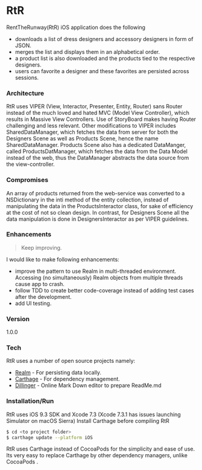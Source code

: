 # RtR

RentTheRunway(RtR) iOS application does the following 
- downloads a list of dress designers and accessory designers in form of JSON. 
- merges the list and displays them in an alphabetical order.
- a product list is also downloaded and the products tied to the respective designers.
- users can favorite a designer and these favorites are persisted across sessions.
 
### Architecture
RtR uses VIPER (View, Interactor, Presenter, Entity, Router) sans Router instead of the much loved and hated MVC (Model View Controller), which results in Massive View Controllers. Use of StoryBoard makes having Router challenging and less relevant. Other modifications to VIPER includes SharedDataManager, which fetches the data from server for both the Designers Scene as well as Products Scene, hence the name SharedDataManager. Products Scene also has a dedicated DataManger, called ProductsDatManager, which fetches the data from the Data Model instead of the web, thus the DataManager abstracts the data source from the view-controller.

### Compromises

An array of products returned from the web-service was converted to a NSDictionary in the inti method of the entity collection, instead of manipulating the data in the ProductsInteractor class, for sake of efficiency at the cost of not so clean design. In contrast, for Designers Scene all the data manipulation is done in DesignersInteractor as per VIPER guidelines.

### Enhancements
> Keep improving.

I would like to make following enhancements:
- improve the pattern to use Realm in multi-threaded environment. Accessing (no simultaneously) Realm objects from multiple threads cause app to crash.
- follow TDD to create better code-coverage instead of adding test cases after the development. 
- add UI testing.

### Version
1.0.0

### Tech

RtR uses a number of open source projects namely:

* [Realm] - For persisting data locally.
* [Carthage] - For dependency management.
* [ Dillinger] - Online Mark Down editor to prepare ReadMe.md

### Installation/Run
RtR uses iOS 9.3 SDK and Xcode 7.3 (Xcode 7.3.1 has issues launching Simulator on macOS Sierra)
Install Carthage before compiling RtR

```sh
$ cd <to project folder>
$ carthage update --platform iOS
```
RtR uses Carthage instead of CocoaPods for the simplicity and ease of use. Its very easy to replace Carthage by other dependency managers, unlike CocoaPods .


[Realm]: <https://realm.io>
[Carthage]:<https://github.com/Carthage/Carthage>
[ Dillinger]: <http://dillinger.io>

